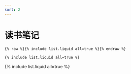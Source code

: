 ```yaml
---
sort: 2
---
```


# 读书笔记

```
{% raw %}{% include list.liquid all=true %}{% endraw %}

{% include list.liquid all=true %}
```

{% include list.liquid all=true %}
